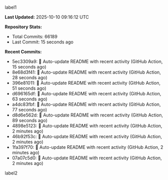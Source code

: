 
label1 
<!-- ACTIVITY_START -->
**Last Updated:** 2025-10-10 09:16:12 UTC

**Repository Stats:**
- Total Commits: 66189
- Last Commit: 15 seconds ago

**Recent Commits:**
- 5ec3309a9: 🤖 Auto-update README with recent activity (GitHub Action, 15 seconds ago)
- 8e68d3f41: 🤖 Auto-update README with recent activity (GitHub Action, 28 seconds ago)
- 396e81011: 🤖 Auto-update README with recent activity (GitHub Action, 51 seconds ago)
- d696165df: 🤖 Auto-update README with recent activity (GitHub Action, 63 seconds ago)
- a4dc83fbf: 🤖 Auto-update README with recent activity (GitHub Action, 77 seconds ago)
- d8d6e562d: 🤖 Auto-update README with recent activity (GitHub Action, 89 seconds ago)
- 4898e5123: 🤖 Auto-update README with recent activity (GitHub Action, 2 minutes ago)
- 46b92f53c: 🤖 Auto-update README with recent activity (GitHub Action, 2 minutes ago)
- 1fa397f70: 🤖 Auto-update README with recent activity (GitHub Action, 2 minutes ago)
- 07a07c5d0: 🤖 Auto-update README with recent activity (GitHub Action, 2 minutes ago)
<!-- ACTIVITY_END -->

label2
